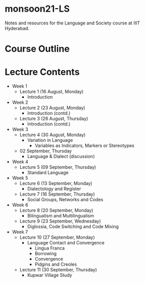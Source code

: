 # monsoon21-LS
Notes and resources for the Language and Society course at IIIT Hyderabad.

# Course Outline

# Lecture Contents
* Week 1
    * Lecture 1 (16 August, Monday)
        - Introduction
* Week 2
    * Lecture 2 (23 August, Monday)
        - Introduction (contd.)
    * Lecture 3 (26 August, Thursday)
        - Introduction (contd.)
* Week 3
    * Lecture 4 (30 August, Monday)
        - Variation in Language
            - Variables as Indicators, Markers or Stereotypes
    * 02 September, Thursday
        - Language & Dialect (discussion)
* Week 4
    * Lecture 5 (09 September, Thursday)
        - Standard Language
* Week 5
    * Lecture 6 (13 September, Monday)
        - Dialectology and Register
    * Lecture 7 (16 September, Thursday)
        - Social Groups, Networks and Codes
* Week 6
    * Lecture 8 (20 September, Monday)
        - Bilingualism and Multilingualism
    * Lecture 9 (23 September, Wednesday)
        - Diglossia, Code Switching and Code Mixing
* Week 7
    * Lecture 10 (27 September, Monday)
        - Language Contact and Convergence
            - Lingua Franca
            - Borrowing
            - Convergence
            - Pidgins and Creoles
    * Lecture 11 (30 September, Thursday)
        - Kupwar Village Study
